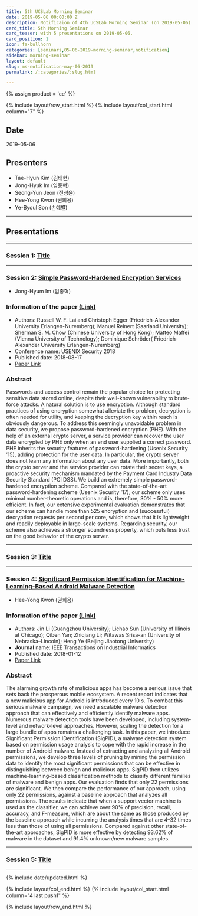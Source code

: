 ```yaml
---
title: 5th UCSLab Morning Seminar
date: 2019-05-06 00:00:00 Z
description: Notificaion of 4th UCSLab Morning Seminar (on 2019-05-06)
card_title: 5th Morning Seminar
card_teaser: with 5 presentations on 2019-05-06.
card_position: 1
icon: fa-bullhorn
categories: [seminars,05-06-2019-morning-seminar,notification]
sidebar: morning-seminar
layout: default
slug: ms-notification-may-06-2019
permalink: /:categories/:slug.html

---
```


{% assign product = 'ce' %}

{% include layout/row_start.html %}
{% include layout/col_start.html column="7" %}

## Date
2019-05-06

## Presenters
+ Tae-Hyun Kim (김태현)
+ Jong-Hyuk Im (임종혁)
+ Seong-Yun Jeon (전성윤)
+ Hee-Yong Kwon (권희용)
+ Ye-Byoul Son (손예별)

---
## Presentations

---

### Session 1: [Title](https://inhaucs.github.io/seminars/04-29-2019-morning-seminar/presentation/ms-presentation-jh-apr-29-2019.html)

---

### Session 2: [Simple Password-Hardened Encryption Services](https://inhaucs.github.io/seminars/05-06-2019-morning-seminar/presentation/ms-presentation-jh-may-06-2019.html)

+ Jong-Hyum Im (임종혁)

### Information of the paper [(Link)](https://www.usenix.org/conference/usenixsecurity18/presentation/lai)
+ Authors: Russell W. F. Lai and Christoph Egger (Friedrich-Alexander University Erlangen-Nuremberg); Manuel Reinert (Saarland University); Sherman S. M. Chow (Chinese University of Hong Kong); Matteo Maffei (Vienna University of Technology); Dominique Schröder( Friedrich-Alexander University Erlangen-Nuremberg)
+ Conference name: USENIX Security 2018
+ Published date: 2018-08-17
+ [Paper Link](https://www.usenix.org/system/files/conference/usenixsecurity18/sec18-lai.pdf)


### Abstract
Passwords and access control remain the popular choice for protecting sensitive data stored online, despite their well-known vulnerability to brute-force attacks. 
A natural solution is to use encryption. Although standard practices of using encryption somewhat alleviate the problem, decryption is often needed for utility, and keeping the decryption key within reach is obviously dangerous. 
To address this seemingly unavoidable problem in data security, we propose password-hardened encryption (PHE). 
With the help of an external crypto server, a service provider can recover the user data encrypted by PHE only when an end user supplied a correct password. 
PHE inherits the security features of password-hardening (Usenix Security ’15), adding protection for the user data. 
In particular, the crypto server does not learn any information about any user data. 
More importantly, both the crypto server and the service provider can rotate their secret keys, a proactive security mechanism mandated by the Payment Card Industry Data Security Standard (PCI DSS). 
We build an extremely simple password-hardened encryption scheme. Compared with the state-of-the-art password-hardening scheme (Usenix Security ’17), our scheme only uses minimal number-theoretic operations and is, therefore, 30% - 50% more efficient. 
In fact, our extensive experimental evaluation demonstrates that our scheme can handle more than 525 encryption and (successful) decryption requests per second per core, which shows that it is lightweight and readily deployable in large-scale systems. 
Regarding security, our scheme also achieves a stronger soundness property, which puts less trust on the good behavior of the crypto server.

---

### Session 3: [Title](https://inhaucs.github.io/seminars/04-29-2019-morning-seminar/presentation/ms-presentation-jh-apr-29-2019.html)

---

### Session 4: [Significant Permission Identification for Machine-Learning-Based Android Malware Detection](https://inhaucs.github.io/seminars/05-03-2019-morning-seminar/presentation/ms-presentation-hy-may-03-2019.html)

+ Hee-Yong Kwon (권희용)

### Information of the paper [(Link)](https://ieeexplore.ieee.org/abstract/document/8255798)
+ Authors: Jin Li (Guangzhou University); Lichao Sun (University of
Illinois at Chicago); Qiben Yan; Zhiqiang Li; Witawas Srisa-an (University of Nebraska–Lincoln); Heng Ye (Beijing Jiaotong University)
+ **Journal** name: IEEE Transactions on Industrial Informatics
+ Published date: 2018-01-12
+ [Paper Link](https://ieeexplore.ieee.org/stamp/stamp.jsp?tp=&arnumber=8255798)


### Abstract
The alarming growth rate of malicious apps has become a serious issue that sets back the prosperous mobile ecosystem. A recent report indicates that a new malicious app for Android is introduced every 10 s. To combat this serious malware campaign, we need a scalable malware detection approach that can effectively and efficiently identify malware apps. Numerous malware detection tools have been developed, including system-level and network-level approaches. However, scaling the detection for a large bundle of apps remains a challenging task. In this paper, we introduce Significant Permission IDentification (SigPID), a malware detection system based on permission usage analysis to cope with the rapid increase in the number of Android malware. Instead of extracting and analyzing all Android permissions, we develop three levels of pruning by mining the permission data to identify the most significant permissions that can be effective in distinguishing between benign and malicious apps. SigPID then utilizes machine-learning-based classification methods to classify different families of malware and benign apps. Our evaluation finds that only 22 permissions are significant. We then compare the performance of our approach, using only 22 permissions, against a baseline approach that analyzes all permissions. The results indicate that when a support vector machine is used as the classifier, we can achieve over 90% of precision, recall, accuracy, and F-measure, which are about the same as those produced by the baseline approach while incurring the analysis times that are 4–32 times less than those of using all permissions. Compared against other state-of-the-art approaches, SigPID is more effective by detecting 93.62% of malware in the dataset and 91.4% unknown/new malware samples.

---

### Session 5: [Title](https://inhaucs.github.io/seminars/04-29-2019-morning-seminar/presentation/ms-presentation-jh-apr-29-2019.html)

---





{% include date/updated.html %}

{% include layout/col_end.html %}
{% include layout/col_start.html column="4 last push1" %}

{% include layout/row_end.html %}
